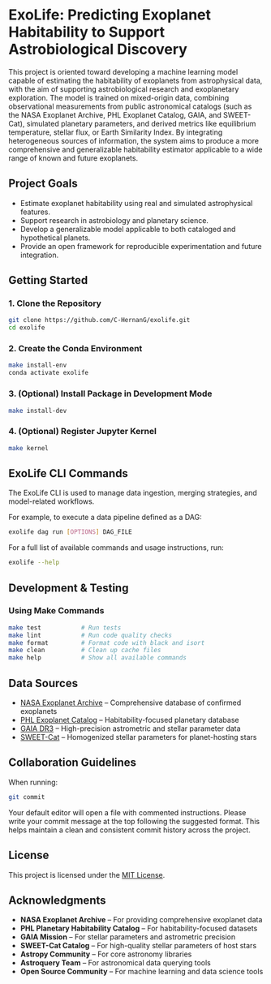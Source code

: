 # ExoLife: Predicting Exoplanet Habitability to Support Astrobiological Discovery

This project is oriented toward developing a machine learning model capable of estimating the habitability of exoplanets from astrophysical data, with the aim of supporting astrobiological research and exoplanetary exploration. The model is trained on mixed-origin data, combining observational measurements from public astronomical catalogs (such as the NASA Exoplanet Archive, PHL Exoplanet Catalog, GAIA, and SWEET-Cat), simulated planetary parameters, and derived metrics like equilibrium temperature, stellar flux, or Earth Similarity Index. By integrating heterogeneous sources of information, the system aims to produce a more comprehensive and generalizable habitability estimator applicable to a wide range of known and future exoplanets.

## Project Goals

- Estimate exoplanet habitability using real and simulated astrophysical features.
- Support research in astrobiology and planetary science.
- Develop a generalizable model applicable to both cataloged and hypothetical planets.
- Provide an open framework for reproducible experimentation and future integration.

## Getting Started

### 1. Clone the Repository

```bash
git clone https://github.com/C-HernanG/exolife.git
cd exolife
```

### 2. Create the Conda Environment

```bash
make install-env
conda activate exolife
```

### 3. (Optional) Install Package in Development Mode

```bash
make install-dev
```

### 4. (Optional) Register Jupyter Kernel

```bash
make kernel
```

## ExoLife CLI Commands

The ExoLife CLI is used to manage data ingestion, merging strategies, and model-related workflows.

For example, to execute a data pipeline defined as a DAG:

```bash
exolife dag run [OPTIONS] DAG_FILE
```

For a full list of available commands and usage instructions, run:

```bash
exolife --help
```

## Development & Testing

### Using Make Commands

```bash
make test           # Run tests
make lint           # Run code quality checks
make format         # Format code with black and isort
make clean          # Clean up cache files
make help           # Show all available commands
```

## Data Sources

- [NASA Exoplanet Archive](https://exoplanetarchive.ipac.caltech.edu/) – Comprehensive database of confirmed exoplanets  
- [PHL Exoplanet Catalog](http://phl.upr.edu/projects/habitable-exoplanets-catalog) – Habitability-focused planetary database  
- [GAIA DR3](https://gea.esac.esa.int/archive/) – High-precision astrometric and stellar parameter data  
- [SWEET-Cat](https://www.astro.up.pt/resources/sweet-cat/) – Homogenized stellar parameters for planet-hosting stars  

## Collaboration Guidelines

When running:

```bash
git commit
```

Your default editor will open a file with commented instructions. Please write your commit message at the top following the suggested format. This helps maintain a clean and consistent commit history across the project.

## License

This project is licensed under the [MIT License](LICENSE).

## Acknowledgments

- **NASA Exoplanet Archive** – For providing comprehensive exoplanet data  
- **PHL Planetary Habitability Catalog** – For habitability-focused datasets  
- **GAIA Mission** – For stellar parameters and astrometric precision  
- **SWEET-Cat Catalog** – For high-quality stellar parameters of host stars  
- **Astropy Community** – For core astronomy libraries  
- **Astroquery Team** – For astronomical data querying tools  
- **Open Source Community** – For machine learning and data science tools
